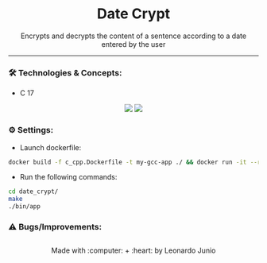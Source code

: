 <h1 align="center">Date Crypt</h1>

<p align="center">Encrypts and decrypts the content of a sentence according to a date entered by the user</p>

<hr> 

### :hammer_and_wrench: Technologies & Concepts:

* C 17

<div align="center" style="display: inline_block">
	<img src="https://img.shields.io/static/v1?label=C&message=v17&color=555555&style=flat"/>
	<img src="https://img.shields.io/static/v1?label=license&message=MIT&color=green&style=flat"/>
</div>

### :gear: Settings:

* Launch dockerfile:
```bash
docker build -f c_cpp.Dockerfile -t my-gcc-app ./ && docker run -it --rm -v ./:/app my-gcc-app
```

* Run the following commands:
```bash
cd date_crypt/
make
./bin/app 
```

### :warning: Bugs/Improvements:

##

<div align="center">
	<p>Made with :computer: + :heart: by Leonardo Junio</p>
</div>
